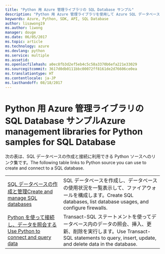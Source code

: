 ```yaml
---
title: "Python 用 Azure 管理ライブラリの SQL Database サンプル"
description: "Python 用 Azure 管理ライブラリを使用して Azure SQL データベースの作成と更新を行うサンプル コードを入手しましょう。"
keywords: Azure, Python, SDK, API, SQL Database
author: lisawong19
ms.author: liwong
manager: douge
ms.date: 06/05/2017
ms.topic: article
ms.technology: azure
ms.devlang: python
ms.service: multiple
ms.assetid: 
ms.openlocfilehash: a0ec8fb3d2ef5eb4c5c58a3370b6efa221e33029
ms.sourcegitcommit: 3617d0db0111bbc00072ff8161de2d76606ce0ea
ms.translationtype: HT
ms.contentlocale: ja-JP
ms.lasthandoff: 08/18/2017
---
```

# <a name="azure-management-libraries-for-python-samples-for-sql-database"></a><span data-ttu-id="d0667-104">Python 用 Azure 管理ライブラリの SQL Database サンプル</span><span class="sxs-lookup"><span data-stu-id="d0667-104">Azure management libraries for Python samples for SQL Database</span></span>

<span data-ttu-id="d0667-105">次の表は、SQL データベースの作成と接続に利用できる Python ソースへのリンク集です。</span><span class="sxs-lookup"><span data-stu-id="d0667-105">The following table links to Python source you can use to create and connect to a SQL database.</span></span> 

| ||
|---|---|
| <span data-ttu-id="d0667-106">[SQL データベースの作成と管理][1]</span><span class="sxs-lookup"><span data-stu-id="d0667-106">[Create and manage SQL databases][1]</span></span> | <span data-ttu-id="d0667-107">SQL データベースを作成し、データベースの使用状況を一覧表示して、ファイアウォールを構成します。</span><span class="sxs-lookup"><span data-stu-id="d0667-107">Create SQL databases, list database usages, and configure firewalls.</span></span>  | 
| <span data-ttu-id="d0667-108">[Python を使って接続し、データを照会する][2]</span><span class="sxs-lookup"><span data-stu-id="d0667-108">[Use Python to connect and query data][2]</span></span> | <span data-ttu-id="d0667-109">Transact-SQL ステートメントを使ってデータベース内のデータの照会、挿入、更新、削除を実行します。</span><span class="sxs-lookup"><span data-stu-id="d0667-109">Use Transact-SQL statements to query, insert, update, and delete data in the database.</span></span> | 

[1]: https://azure.microsoft.com/resources/samples/sql-database-python-manage/
[2]: https://docs.microsoft.com/azure/sql-database/sql-database-connect-query-python